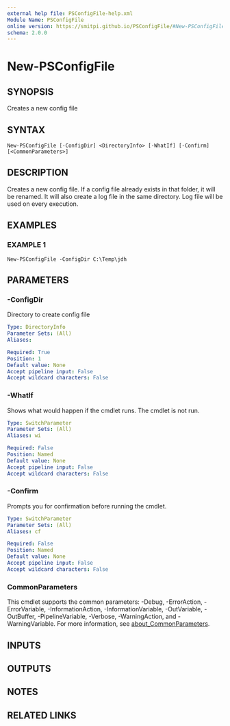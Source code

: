 ```yaml
---
external help file: PSConfigFile-help.xml
Module Name: PSConfigFile
online version: https://smitpi.github.io/PSConfigFile/#New-PSConfigFile
schema: 2.0.0
---
```


# New-PSConfigFile

## SYNOPSIS
Creates a new config file

## SYNTAX

```
New-PSConfigFile [-ConfigDir] <DirectoryInfo> [-WhatIf] [-Confirm] [<CommonParameters>]
```

## DESCRIPTION
Creates a new config file.
If a config file already exists in that folder, it will be renamed.
It will also create a log file in the same directory.
Log file will be used on every execution.

## EXAMPLES

### EXAMPLE 1
```
New-PSConfigFile -ConfigDir C:\Temp\jdh
```

## PARAMETERS

### -ConfigDir
Directory to create config file

```yaml
Type: DirectoryInfo
Parameter Sets: (All)
Aliases:

Required: True
Position: 1
Default value: None
Accept pipeline input: False
Accept wildcard characters: False
```

### -WhatIf
Shows what would happen if the cmdlet runs.
The cmdlet is not run.

```yaml
Type: SwitchParameter
Parameter Sets: (All)
Aliases: wi

Required: False
Position: Named
Default value: None
Accept pipeline input: False
Accept wildcard characters: False
```

### -Confirm
Prompts you for confirmation before running the cmdlet.

```yaml
Type: SwitchParameter
Parameter Sets: (All)
Aliases: cf

Required: False
Position: Named
Default value: None
Accept pipeline input: False
Accept wildcard characters: False
```

### CommonParameters
This cmdlet supports the common parameters: -Debug, -ErrorAction, -ErrorVariable, -InformationAction, -InformationVariable, -OutVariable, -OutBuffer, -PipelineVariable, -Verbose, -WarningAction, and -WarningVariable. For more information, see [about_CommonParameters](http://go.microsoft.com/fwlink/?LinkID=113216).

## INPUTS

## OUTPUTS

## NOTES

## RELATED LINKS
